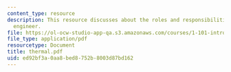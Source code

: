 ```yaml
---
content_type: resource
description: This resource discusses about the roles and responsibilities of a thermal
  engineer.
file: https://ol-ocw-studio-app-qa.s3.amazonaws.com/courses/1-101-introduction-to-civil-and-environmental-engineering-design-i-fall-2006/ed92bf3a0aa8bed8752b8003d87bd162_thermal.pdf
file_type: application/pdf
resourcetype: Document
title: thermal.pdf
uid: ed92bf3a-0aa8-bed8-752b-8003d87bd162
---
```

